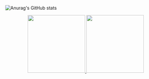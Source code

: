 ![Anurag's GitHub stats](https://github-readme-stats.vercel.app/api?username=kelitonvougan&show_icons=true&theme=dark)

<div align="center">
  <a href="https://github.com/KelitonVougan">
  <img height="180em" src="https://github-readme-stats.vercel.app/api?username=KelitonVougan&show_icons=true&theme=theme=dark&include_all_commits=true&count_private=true"/>
  <img height="180em" src="https://github-readme-stats.vercel.app/api/top-langs/?username=KelitonVougan&layout=compact&langs_count=7&theme=theme=dark"/>
